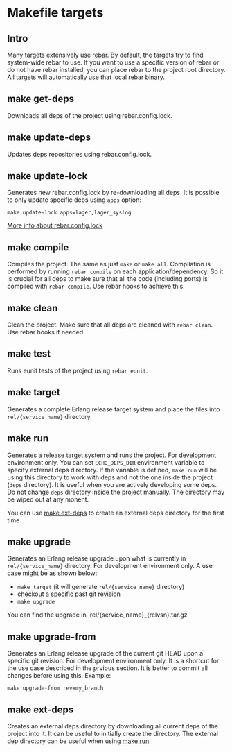 # Makefile targets

## Intro

Many targets extensively use [rebar](https://github.com/rebar/rebar). By default, the targets try to find system-wide rebar to use. If you want to use a specific version of rebar or do not have rebar installed, you can place rebar to the project root directory. All targets will automatically use that local rebar binary.

## make get-deps

Downloads all deps of the project using rebar.config.lock.

## make update-deps

Updates deps repositories using rebar.config.lock.

## make update-lock

Generates new rebar.config.lock by re-downloading all deps. It is possible to only update specific deps using `apps` option:

    make update-lock apps=lager,lager_syslog

[More info about rebar.config.lock]()

## make compile

Compiles the project. The same as just `make` or `make all`.
Compilation is performed by running `rebar compile` on each application/dependency. So it is crucial for all deps to make sure that all the code (including ports) is compiled with `rebar compile`. Use rebar hooks to achieve this.

## make clean

Clean the project. Make sure that all deps are cleaned with `rebar clean`. Use rebar hooks if needed.

## make test

Runs eunit tests of the project using `rebar eunit`.

## make target

Generates a complete Erlang release target system and place the files into `rel/{service_name}` directory.

## make run

Generates a release target system and runs the project. For development environment only.
You can set `ECHO_DEPS_DIR` environment variable to specify external deps directory. If the variable is defined, `make run` will be using this directory to work with deps and not the one inside the project (`deps` directory). It is useful when you are actively developing some deps. Do not change `deps` directory inside the project manually. The directory may be wiped out at any monent.

You can use [make ext-deps](#make-ext-deps) to create an external deps directory for the first time.

## make upgrade

Generates an Erlang release upgrade upon what is currently in `rel/{service_name}` directory. For development environment only. A use case might be as shown below:
 * `make target` (it will generate `rel/{service_name}` directory)
 * checkout a specific past git revision
 * `make upgrade`

You can find the upgrade in `rel/{service_name}_{relvsn}.tar.gz

## make upgrade-from

Generates an Erlang release upgrade of the current git HEAD upon a specific git revision. For development environment only. It is a shortcut for the use case described in the prvious section. It is better to commit all changes before using this. Example:

    make upgrade-from rev=my_branch

## make ext-deps

Creates an external deps directory by downloading all current deps of the project into it. It can be useful to initially create the directory. The external dep directory can be useful when using [make run](#make-run).

